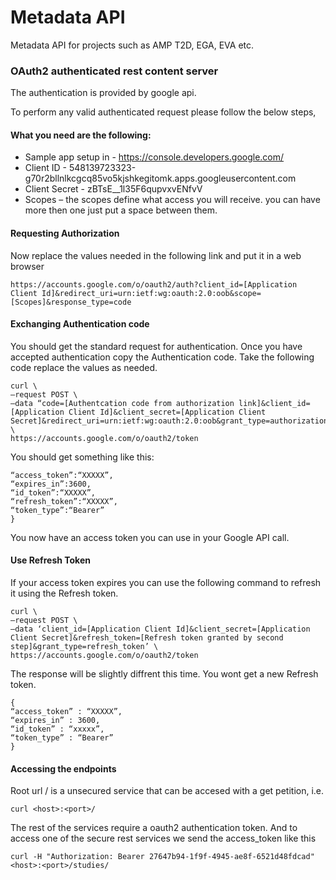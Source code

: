 # Metadata API

Metadata API for projects such as AMP T2D, EGA, EVA etc.

### OAuth2 authenticated rest content server

The authentication is provided by google api.

To perform any valid authenticated request please follow the below steps,

#### What you need are the following:
* Sample app setup in - https://console.developers.google.com/
* Client ID - 548139723323-g70r2bllnlkcgcq85vo5kjshkegitomk.apps.googleusercontent.com
* Client Secret - zBTsE__1l35F6qupvxvENfvV
* Scopes –  the scopes define what access you will receive.  you can have more then one just put a space between them. 

#### Requesting Authorization
   Now replace the values needed in the following link and put it in a web browser

``` https://accounts.google.com/o/oauth2/auth?client_id=[Application Client Id]&redirect_uri=urn:ietf:wg:oauth:2.0:oob&scope=[Scopes]&response_type=code ```

#### Exchanging Authentication code
   You should get the standard request for authentication.   Once you have accepted authentication copy the Authentication code.   Take the following code replace the values as needed.

```
curl \
–request POST \
–data “code=[Authentcation code from authorization link]&client_id=[Application Client Id]&client_secret=[Application Client Secret]&redirect_uri=urn:ietf:wg:oauth:2.0:oob&grant_type=authorization_code” \
https://accounts.google.com/o/oauth2/token  
```

You should get something like this:

``` {  
“access_token”:“XXXXX”,
“expires_in”:3600,
“id_token”:“XXXXX”,
“refresh_token”:“XXXXX”,
“token_type”:“Bearer”
} 
``` 

You now have an access token you can use in your Google API call.

#### Use Refresh Token

If your access token expires you can use the following command to refresh it using the Refresh token.

```
curl \
–request POST \
–data ‘client_id=[Application Client Id]&client_secret=[Application Client Secret]&refresh_token=[Refresh token granted by second step]&grant_type=refresh_token’ \
https://accounts.google.com/o/oauth2/token
```

The response will be slightly diffrent this time.  You wont get a new Refresh token.

``` 
{
“access_token” : “XXXXX”,
“expires_in” : 3600,
“id_token” : “xxxxx”,
“token_type” : “Bearer”
}
```

#### Accessing the endpoints
  Root url / is a unsecured service that can be accesed with a get petition, i.e.

```
curl <host>:<port>/

```

  The rest of the services require a oauth2 authentication token. And to access one of the secure rest services we send the access_token like this

```
curl -H "Authorization: Bearer 27647b94-1f9f-4945-ae8f-6521d48fdcad" <host>:<port>/studies/
```
